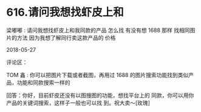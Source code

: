 # 616.请问我想找虾皮上和

梁嘟嘟 : 请问我想找虾皮上和我同款的产品 怎么找 有没有想 1688 那样 找相同图片的方法 因为我想了解同行卖这款产品的 价格

2018-05-27

评论区：

TOM 鑫 : 你可以把图片下载或者截图，再用过 1688 的图片搜索功能找到类似产品，功能和同款搜索一样的

回答：你好，目前虾皮还没有以图搜图的功能，想找平台上的 同款，你可以用你产品的关键词搜索，这样子一般也可以找 到。祝大卖～[玫瑰]